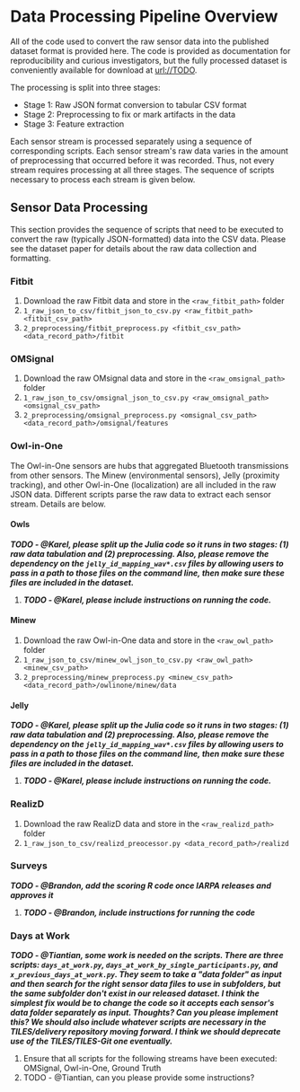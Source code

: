 # Data Processing Pipeline Overview
All of the code used to convert the raw sensor data into the published dataset format is provided here.  The code is provided as documentation for reproducibility and curious investigators, but the fully processed dataset is conveniently available for download at <url://TODO>.

The processing is split into three stages:
 - Stage 1: Raw JSON format conversion to tabular CSV format
 - Stage 2: Preprocessing to fix or mark artifacts in the data
 - Stage 3: Feature extraction

Each sensor stream is processed separately using a sequence of corresponding scripts.  Each sensor stream's raw data varies in the amount of preprocessing that occurred before it was recorded.  Thus, not every stream requires processing at all three stages.  The sequence of scripts necessary to process each stream is given below.

## Sensor Data Processing
This section provides the sequence of scripts that need to be executed to convert the raw (typically JSON-formatted) data into the CSV data.  Please see the dataset paper for details about the raw data collection and formatting.

### Fitbit
 1. Download the raw Fitbit data and store in the `<raw_fitbit_path>` folder
 1. `1_raw_json_to_csv/fitbit_json_to_csv.py <raw_fitbit_path> <fitbit_csv_path>`
 1. `2_preprocessing/fitbit_preprocess.py <fitbit_csv_path> <data_record_path>/fitbit`

### OMSignal
 1. Download the raw OMsignal data and store in the `<raw_omsignal_path>` folder
 1. `1_raw_json_to_csv/omsignal_json_to_csv.py <raw_omsignal_path> <omsignal_csv_path>`
 1. `2_preprocessing/omsignal_preprocess.py <omsignal_csv_path> <data_record_path>/omsignal/features`

### Owl-in-One
The Owl-in-One sensors are hubs that aggregated Bluetooth transmissions from other sensors.  The Minew (environmental sensors), Jelly (proximity tracking), and other Owl-in-One (localization) are all included in the raw JSON data.  Different scripts parse the raw data to extract each sensor stream.  Details are below.

#### Owls
***TODO - @Karel, please split up the Julia code so it runs in two stages: (1) raw data tabulation and (2) preprocessing. Also, please remove the dependency on the `jelly_id_mapping_wav*.csv` files by allowing users to pass in a path to those files on the command line, then make sure these files are included in the dataset.***
 1. ***TODO - @Karel, please include instructions on running the code.***

#### Minew
 1. Download the raw Owl-in-One data and store in the `<raw_owl_path>` folder
 1. `1_raw_json_to_csv/minew_owl_json_to_csv.py <raw_owl_path> <minew_csv_path>`
 1. `2_preprocessing/minew_preprocess.py <minew_csv_path> <data_record_path>/owlinone/minew/data`

#### Jelly
***TODO - @Karel, please split up the Julia code so it runs in two stages: (1) raw data tabulation and (2) preprocessing. Also, please remove the dependency on the `jelly_id_mapping_wav*.csv` files by allowing users to pass in a path to those files on the command line, then make sure these files are included in the dataset.***
 1. ***TODO - @Karel, please include instructions on running the code.***

### RealizD
 1. Download the raw RealizD data and store in the `<raw_realizd_path>` folder
 1. `1_raw_json_to_csv/realizd_preocessor.py <data_record_path>/realizd`

### Surveys
***TODO - @Brandon, add the scoring R code once IARPA releases and approves it***
 1. ***TODO - @Brandon, include instructions for running the code***

### Days at Work
***TODO - @Tiantian, some work is needed on the scripts.  There are three scripts: `days_at_work.py`, `days_at_work_by_single_participants.py`, and `x_previous_days_at_work.py`. They seem to take a "data folder" as input and then search for the right sensor data files to use in subfolders, but the same subfolder don't exist in our released dataset.  I think the simplest fix would be to change the code so it accepts each sensor's data folder separately as input.  Thoughts? Can you please implement this?  We should also include whatever scripts are necessary in the TILES/delivery repository moving forward.  I think we should deprecate use of the TILES/TILES-Git one eventually.***
 1. Ensure that all scripts for the following streams have been executed: OMSignal, Owl-in-One, Ground Truth
 1. TODO - @Tiantian, can you please provide some instructions?
